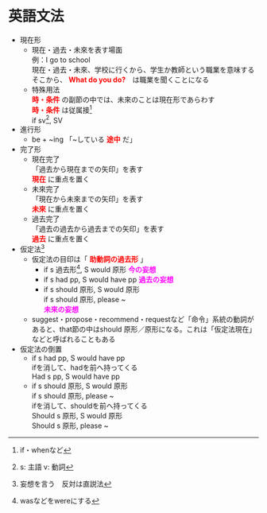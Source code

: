 # 英語文法  
* 現在形  
    - 現在・過去・未來を表す場面  
    例：I go to school  
    現在・過去・未來、学校に行くから、学生か教師という職業を意味する  
    そこから、 **<font color=#FF0000 >What do you do?</font>**　は職業を聞くことになる  
    - 特殊用法  
    **<font color=#FF0000 >時・条件</font>** の副節の中では、未來のことは現在形であらわす  
    **<font color=#FF0000 >時・条件</font>** は従属接[^1]  
    if sv[^2], SV  
* 進行形  
    - be + ~ing 「~している **<font color=#FF0000 >途中</font>** だ」  
* 完了形  
    - 現在完了  
    「過去から現在までの矢印」を表す  
     **<font color=#FF0000 >現在</font>** に重点を置く  
    - 未來完了  
    「現在から未來までの矢印」を表す  
     **<font color=#FF0000 >未來</font>** に重点を置く  
    - 過去完了  
    「過去の過去から過去までの矢印」を表す  
     **<font color=#FF0000 >過去</font>** に重点を置く  
* 仮定法[^3]  
    - 仮定法の目印は「 **<font color=#FF0000 >助動詞の過去形</font>** 」  
        - if s 過去形[^4], S would 原形 **<font color=#FF00FF >今の妄想</font>**
        - if s had pp, S would have pp **<font color=#FF00FF >過去の妄想</font>**
        - if s should 原形, S would 原形  
          if s should 原形, please ~  
          **<font color=#FF00FF >未來の妄想</font>**  
    - suggest・propose・recommend・requestなど「命令」系統の動詞があると、that節の中はshould 原形／原形になる。これは「仮定法現在」などと呼ばれることもある  
* 仮定法の倒置
    - if s had pp, S would have pp  
      ifを消して、hadを前へ持ってくる  
      Had s pp, S would have pp  
    - if s should 原形, S would 原形  
      if s should 原形, please ~  
      ifを消して、shouldを前へ持ってくる  
      Should s 原形, S would 原形  
      Should s 原形, please ~  

[^1]: if・whenなど  
[^2]: s: 主語 v: 動詞  
[^3]: 妄想を言う　反対は直説法  
[^4]: wasなどをwereにする  